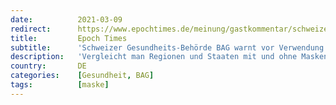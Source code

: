 ```yaml
---
date:          2021-03-09
redirect:      https://www.epochtimes.de/meinung/gastkommentar/schweizer-gesundheits-behoerde-bag-warnt-vor-verwendung-von-ffp2-masken-a3465321.html
title:         Epoch Times
subtitle:      'Schweizer Gesundheits-Behörde BAG warnt vor Verwendung von FFP2-Masken'
description:   'Vergleicht man Regionen und Staaten mit und ohne Maskenpflicht so ist überhaupt kein Nutzen der Masken erkennbar, stellt Dr. Peter F. Mayer fest. Auch das Schweizer Bundesamt für Gesundheit rät vom Gebrauch von FFP2-Masken ab.'
country:       DE
categories:    [Gesundheit, BAG]
tags:          [maske]
---
```

